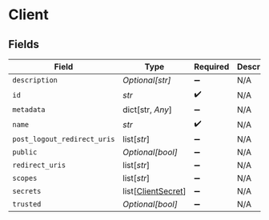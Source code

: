 # Client


## Fields

| Field                                                     | Type                                                      | Required                                                  | Description                                               |
| --------------------------------------------------------- | --------------------------------------------------------- | --------------------------------------------------------- | --------------------------------------------------------- |
| `description`                                             | *Optional[str]*                                           | :heavy_minus_sign:                                        | N/A                                                       |
| `id`                                                      | *str*                                                     | :heavy_check_mark:                                        | N/A                                                       |
| `metadata`                                                | dict[str, *Any*]                                          | :heavy_minus_sign:                                        | N/A                                                       |
| `name`                                                    | *str*                                                     | :heavy_check_mark:                                        | N/A                                                       |
| `post_logout_redirect_uris`                               | list[*str*]                                               | :heavy_minus_sign:                                        | N/A                                                       |
| `public`                                                  | *Optional[bool]*                                          | :heavy_minus_sign:                                        | N/A                                                       |
| `redirect_uris`                                           | list[*str*]                                               | :heavy_minus_sign:                                        | N/A                                                       |
| `scopes`                                                  | list[*str*]                                               | :heavy_minus_sign:                                        | N/A                                                       |
| `secrets`                                                 | list[[ClientSecret](../../models/shared/clientsecret.md)] | :heavy_minus_sign:                                        | N/A                                                       |
| `trusted`                                                 | *Optional[bool]*                                          | :heavy_minus_sign:                                        | N/A                                                       |